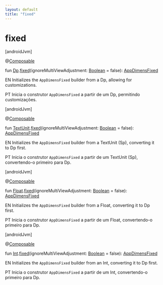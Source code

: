 ```yaml
---
layout: default
title: "fixed"
---
```


# fixed

[androidJvm]

@[Composable](https://developer.android.com/reference/kotlin/androidx/compose/runtime/Composable.html)

fun [Dp](https://developer.android.com/reference/kotlin/androidx/compose/ui/unit/Dp.html).[fixed](fixed.md)(ignoreMultiViewAdjustment: [Boolean](https://kotlinlang.org/api/core/kotlin-stdlib/kotlin/-boolean/index.html) = false): [AppDimensFixed](../-app-dimens-fixed/index.md)

EN Initializes the `AppDimensFixed` builder from a Dp, allowing for customizations.

PT Inicia o construtor `AppDimensFixed` a partir de um Dp, permitindo customizações.

[androidJvm]

@[Composable](https://developer.android.com/reference/kotlin/androidx/compose/runtime/Composable.html)

fun [TextUnit](https://developer.android.com/reference/kotlin/androidx/compose/ui/unit/TextUnit.html).[fixed](fixed.md)(ignoreMultiViewAdjustment: [Boolean](https://kotlinlang.org/api/core/kotlin-stdlib/kotlin/-boolean/index.html) = false): [AppDimensFixed](../-app-dimens-fixed/index.md)

EN Initializes the `AppDimensFixed` builder from a TextUnit (Sp), converting it to Dp first.

PT Inicia o construtor `AppDimensFixed` a partir de um TextUnit (Sp), convertendo-o primeiro para Dp.

[androidJvm]

@[Composable](https://developer.android.com/reference/kotlin/androidx/compose/runtime/Composable.html)

fun [Float](https://kotlinlang.org/api/core/kotlin-stdlib/kotlin/-float/index.html).[fixed](fixed.md)(ignoreMultiViewAdjustment: [Boolean](https://kotlinlang.org/api/core/kotlin-stdlib/kotlin/-boolean/index.html) = false): [AppDimensFixed](../-app-dimens-fixed/index.md)

EN Initializes the `AppDimensFixed` builder from a Float, converting it to Dp first.

PT Inicia o construtor `AppDimensFixed` a partir de um Float, convertendo-o primeiro para Dp.

[androidJvm]

@[Composable](https://developer.android.com/reference/kotlin/androidx/compose/runtime/Composable.html)

fun [Int](https://kotlinlang.org/api/core/kotlin-stdlib/kotlin/-int/index.html).[fixed](fixed.md)(ignoreMultiViewAdjustment: [Boolean](https://kotlinlang.org/api/core/kotlin-stdlib/kotlin/-boolean/index.html) = false): [AppDimensFixed](../-app-dimens-fixed/index.md)

EN Initializes the `AppDimensFixed` builder from an Int, converting it to Dp first.

PT Inicia o construtor `AppDimensFixed` a partir de um Int, convertendo-o primeiro para Dp.